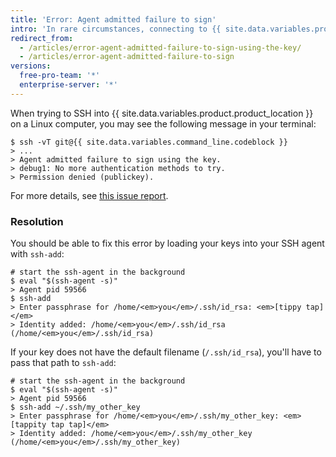 ```yaml
---
title: 'Error: Agent admitted failure to sign'
intro: 'In rare circumstances, connecting to {{ site.data.variables.product.product_name }} via SSH on Linux produces the error `"Agent admitted failure to sign using the key"`. Follow these steps to resolve the problem.'
redirect_from:
  - /articles/error-agent-admitted-failure-to-sign-using-the-key/
  - /articles/error-agent-admitted-failure-to-sign
versions:
  free-pro-team: '*'
  enterprise-server: '*'
---
```


When trying to SSH into {{ site.data.variables.product.product_location }} on a Linux computer, you may see the following message in your terminal:

```shell
$ ssh -vT git@{{ site.data.variables.command_line.codeblock }}
> ...
> Agent admitted failure to sign using the key.
> debug1: No more authentication methods to try.
> Permission denied (publickey).
```

For more details, see <a href="https://bugs.launchpad.net/ubuntu/+source/gnome-keyring/+bug/201786" data-proofer-ignore>this issue report</a>.

### Resolution

You should be able to fix this error by loading your keys into your SSH agent with `ssh-add`:

```shell
# start the ssh-agent in the background
$ eval "$(ssh-agent -s)"
> Agent pid 59566
$ ssh-add
> Enter passphrase for /home/<em>you</em>/.ssh/id_rsa: <em>[tippy tap]</em>
> Identity added: /home/<em>you</em>/.ssh/id_rsa (/home/<em>you</em>/.ssh/id_rsa)
```

If your key does not have the default filename (`/.ssh/id_rsa`), you'll have to pass that path to `ssh-add`:

```shell
# start the ssh-agent in the background
$ eval "$(ssh-agent -s)"
> Agent pid 59566
$ ssh-add ~/.ssh/my_other_key
> Enter passphrase for /home/<em>you</em>/.ssh/my_other_key: <em>[tappity tap tap]</em>
> Identity added: /home/<em>you</em>/.ssh/my_other_key (/home/<em>you</em>/.ssh/my_other_key)
```
